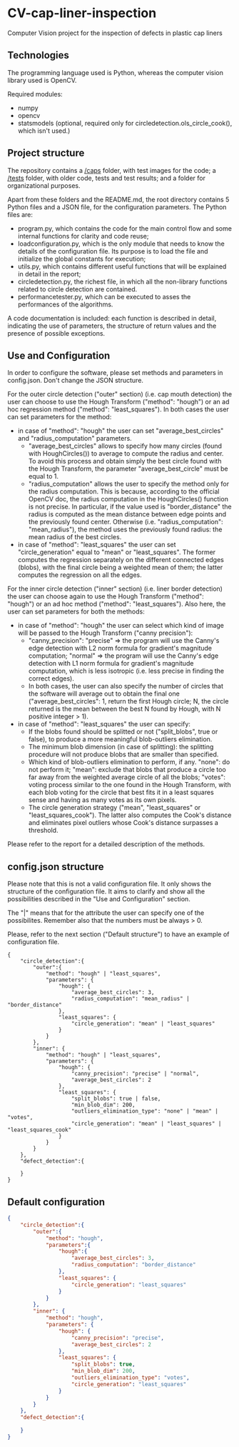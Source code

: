 # CV-cap-liner-inspection
Computer Vision project for the inspection of defects in plastic cap liners

## Technologies
The programming language used is Python, whereas the computer vision library used is OpenCV.

Required modules:
* numpy
* opencv
* statsmodels (optional, required only for circledetection.ols_circle_cook(), which isn't used.)

## Project structure
The repository contains a [/caps](https://github.com/ilceltico/CV-cap-liner-inspection/tree/master/caps) folder, with test images for the code; a [/tests](https://github.com/ilceltico/CV-cap-liner-inspection/tree/master/tests) folder, with older code, tests and test results; and a folder for organizational purposes.

Apart from these folders and the README.md, the root directory contains 5 Python files and a JSON file, for the configuration parameters. The Python files are:

* program.py, which contains the code for the main control flow and some internal functions for clarity and code reuse;
* loadconfiguration.py, which is the only module that needs to know the details of the configuration file. Its purpose is to load the file and initialize the global constants for execution;
* utils.py, which contains different useful functions that will be explained in detail in the report;
* circledetection.py, the richest file, in which all the non-library functions related to circle detection are contained.
* performancetester.py, which can be executed to asses the performances of the algorithms.

A code documentation is included: each function is described in detail, indicating the use of parameters, the structure of return values and the presence of possible exceptions.

## Use and Configuration
In order to configure the software, please set methods and parameters in config.json. Don't change the JSON structure.

For the outer circle detection ("outer" section) (i.e. cap mouth detection) the user can choose to use the Hough Transform ("method": "hough") or an ad hoc regression method ("method": "least_squares").
In both cases the user can set parameters for the method:

* in case of "method": "hough" the user can set "average_best_circles" and "radius_computation" parameters.
    * "average_best_circles" allows to specify how many circles (found with HoughCircles()) to average to compute the radius and center. To avoid this process and obtain simply the best circle found with the Hough Transform, the parameter "average_best_circle" must be equal to 1.
	* "radius_computation" allows the user to specify the method only for the radius computation. This is because, according to the official OpenCV doc, the radius computation in the HoughCircles() function is not precise. In particular, if the value used is "border_distance" the radius is computed as the mean distance between edge points and the previously found center. Otherwise (i.e. "radius_computation": "mean_radius"), the method uses the previously found radius: the mean radius of the best circles.
* in case of "method": "least_squares" the user can set "circle_generation" equal to "mean" or "least_squares". The former computes the regression separately on the different connected edges (blobs), with the final circle being a weighted mean of them; the latter computes the regression on all the edges.

For the inner circle detection ("inner" section) (i.e. liner border detection) the user can choose again to use the Hough Transform ("method": "hough") or an ad hoc method ("method": "least_squares").
Also here, the user can set parameters for both the methods:
* in case of "method": "hough" the user can select which kind of image will be passed to the Hough Transform ("canny precision"): 
    * "canny_precision": "precise" => the program will use the Canny's edge detection with L2 norm formula for gradient's magnitude computation; "normal" => the program will use the Canny's edge detection with L1 norm formula for gradient's magnitude computation, which is less isotropic (i.e. less precise in finding the correct edges).
    * In both cases, the user can also specify the number of circles that the software will average out to obtain the final one ("average_best_circles": 1, return the first Hough circle; N, the circle returned is the mean between the best N found by Hough, with N positive integer > 1).
* in case of "method": "least_squares" the user can specify:
    * If the blobs found should be splitted or not ("split_blobs", true or false), to produce a more meaningful blob-outliers elimination.
    * The minimum blob dimension (in case of splitting): the splitting procedure will not produce blobs that are smaller than specified.
    * Which kind of blob-outliers elimination to perform, if any. "none": do not perform it; "mean": exclude that blobs that produce a circle too far away from the weighted average circle of all the blobs; "votes": voting process similar to the one found in the Hough Transform, with each blob voting for the circle that best fits it in a least squares sense and having as many votes as its own pixels.
    * The circle generation strategy ("mean", "least_squares" or "least_squares_cook"). The latter also computes the Cook's distance and eliminates pixel outliers whose Cook's distance surpasses a threshold.

Please refer to the report for a detailed description of the methods.

## config.json structure

Please note that this is not a valid configuration file. It only shows the structure of the configuration file. It aims to clarify and show all the possibilities described in the "Use and Configuration" section.

The "|" means that for the attribute the user can specify one of the possibilites. Remember also that the numbers must be always > 0. 

Please, refer to the next section ("Default structure") to have an example of configuration file. 

```
{
    "circle_detection":{
        "outer":{
            "method": "hough" | "least_squares",
            "parameters": {
                "hough": {
                    "average_best_circles": 3,
                    "radius_computation": "mean_radius" | "border_distance"
                },
                "least_squares": {
                    "circle_generation": "mean" | "least_squares"
                }
            }
        },
        "inner": {
            "method": "hough" | "least_squares",
            "parameters": {
                "hough": {
                    "canny_precision": "precise" | "normal",
                    "average_best_circles": 2
                },
                "least_squares": {
                    "split_blobs": true | false,
                    "min_blob_dim": 200,
                    "outliers_elimination_type": "none" | "mean" | "votes",
                    "circle_generation": "mean" | "least_squares" | "least_squares_cook"
                }
            }
        }
    },
    "defect_detection":{

    }
}
```

## Default configuration

```json
{
    "circle_detection":{
        "outer":{
            "method": "hough",
            "parameters":{
                "hough":{
                    "average_best_circles": 3,
                    "radius_computation": "border_distance"
                },
                "least_squares": {
                    "circle_generation": "least_squares"
                }
            }
        },
        "inner": {
            "method": "hough",
            "parameters": {
                "hough": {
                    "canny_precision": "precise",
                    "average_best_circles": 2
                },
                "least_squares": {
                    "split_blobs": true,
                    "min_blob_dim": 200,
                    "outliers_elimination_type": "votes",
                    "circle_generation": "least_squares"
                }
            }
        }
    },
    "defect_detection":{

    }
}
```